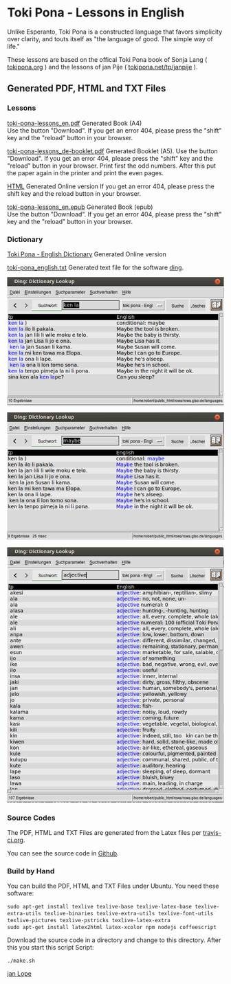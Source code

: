 # Toki Pona - Lessons in English
Unlike Esperanto, Toki Pona is a constructed language that favors simplicity over clarity, and touts itself as "the language of good. The simple way of life." 

These lessons are based on the offical Toki Pona book of Sonja Lang ( [tokipona.org](http://tokipona.org) ) 
and the lessons of jan Pije ( [tokipona.net/tp/janpije](http://tokipona.net/tp/janpije/) ). 

## Generated PDF, HTML and TXT Files

### Lessons

[toki-pona-lessons_en.pdf](https://github.com/jan-Lope/Toki_Pona_lessons_English/raw/gh-pages/toki-pona-lessons_en.pdf) Generated Book (A4)  
Use the button "Download". If you get an error 404, please press the "shift" key and the "reload" button in your browser.

[toki-pona-lessons_de-booklet.pdf](https://github.com/jan-Lope/Toki_Pona_lessons_English/raw/gh-pages/toki-pona-lessons_en-booklet.pdf) Generated Booklet (A5). 
Use the button "Download". If you get an error 404, please press the "shift" key and the "reload" button in your browser.
Print first the odd numbers. After this put the paper again in the printer and print the even pages.

[HTML](https://htmlpreview.github.io/?https://raw.githubusercontent.com/jan-Lope/Toki_Pona_lessons_English/gh-pages/toki-pona-lessons_en/index.html) Generated Online version
If you get an error 404, please press the shift key and the reload button in your browser.

[toki-pona-lessons_en.epub](https://github.com/jan-Lope/Toki_Pona_lessons_English/raw/gh-pages/toki-pona-lessons_en.epub) Generated Book (epub)  
Use the button "Download". If you get an error 404, please press the "shift" key and the "reload" button in your browser.

### Dictionary

[Toki Pona - English Dictionary](https://htmlpreview.github.io/?https://raw.githubusercontent.com/jan-Lope/Toki_Pona_lessons_English/gh-pages/dictionary.html) Generated Online version

[toki-pona_english.txt](https://raw.githubusercontent.com/jan-Lope/Toki_Pona_lessons_English/gh-pages/toki-pona_english.txt) Generated text file for the software [ding](http://www-user.tu-chemnitz.de/~fri/ding/).

![ding](ding01.png?raw=true "ding")

![ding](ding02.png?raw=true "ding")

![ding](ding03.png?raw=true "ding")


### Source Codes

The PDF, HTML and TXT Files are generated from the Latex files per [travis-ci.org](https://travis-ci.org/jan-Lope/Toki_Pona_lessons_English).

You can see the source code in [Github](https://github.com/jan-Lope/Toki_Pona_lessons_English).

### Build by Hand

You can build the PDF, HTML and TXT Files under Ubuntu. You need these software:


    sudo apt-get install texlive texlive-base texlive-latex-base texlive-extra-utils texlive-binaries texlive-extra-utils texlive-font-utils texlive-pictures texlive-pstricks texlive-latex-extra 
    sudo apt-get install latex2html latex-xcolor npm nodejs coffeescript


Download the source code in a directory and change to this directory. After this you start this script Script:


    ./make.sh




[jan Lope](https://jan-lope.github.io)
